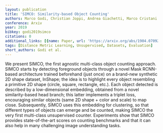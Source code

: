 ```yaml
---
layout: publication
title: 'SIMCO: Similarity-based Object Counting'
authors: Marco Godi, Christian Joppi, Andrea Giachetti, Marco Cristani
conference: Arxiv
year: 2019
bibkey: godi2019simco
citations: 0
additional_links: [{name: Paper, url: 'https://arxiv.org/abs/1904.07092'}]
tags: [Distance Metric Learning, Unsupervised, Datasets, Evaluation]
short_authors: Godi et al.
---
```

We present SIMCO, the first agnostic multi-class object counting approach.
SIMCO starts by detecting foreground objects through a novel Mask RCNN-based
architecture trained beforehand (just once) on a brand-new synthetic 2D shape
dataset, InShape; the idea is to highlight every object resembling a primitive
2D shape (circle, square, rectangle, etc.). Each object detected is described
by a low-dimensional embedding, obtained from a novel similarity-based head
branch; this latter implements a triplet loss, encouraging similar objects
(same 2D shape + color and scale) to map close. Subsequently, SIMCO uses this
embedding for clustering, so that different types of objects can emerge and be
counted, making SIMCO the very first multi-class unsupervised counter.
Experiments show that SIMCO provides state-of-the-art scores on counting
benchmarks and that it can also help in many challenging image understanding
tasks.